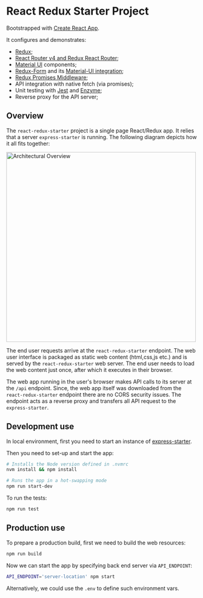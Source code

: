 # React Redux Starter Project

Bootstrapped with [Create React App](https://github.com/facebookincubator/create-react-app).

It configures and demonstrates:

- [Redux](http://redux.js.org/);
- [React Router v4 and Redux React Router](https://github.com/ReactTraining/react-router);
- [Material UI](http://www.material-ui.com/#/) components;
- [Redux-Form](https://github.com/erikras/redux-form) and its [Material-UI integration](https://github.com/erikras/redux-form-material-ui);
- [Redux Promises Middleware](https://github.com/pburtchaell/redux-promise-middleware);
- API integration with native fetch (via promises);
- Unit testing with [Jest](https://www.npmjs.com/package/jest) and [Enzyme](https://github.com/airbnb/enzyme);
- Reverse proxy for the API server;

## Overview

The `react-redux-starter` project is a single page React/Redux app.
It relies that a server `express-starter` is running.
The following diagram depicts how it all fits together:

<img src="https://git.ng.bluemix.net/bluemix-garage-melbourne/react-redux-starter/raw/master/docs/Architectural%20Overview.jpg" alt="Architectural Overview" height="500px">

The end user requests arrive at the `react-redux-starter` endpoint.
The web user interface is packaged as static web content (html,css,js etc.) 
and is served by the `react-redux-starter` web server. 
The end user needs to load the web content just once, after which it 
executes in their browser.

The web app running in the user's browser makes API calls to its server at the `/api` endpoint. 
Since, the web app itself was downloaded from the `react-redux-starter` 
endpoint there are no CORS security issues.
The endpoint acts as a reverse proxy and transfers all API request 
to the `express-starter`.

## Development use

In local environment, first you need to start an instance of 
[express-starter](https://git.ng.bluemix.net/bluemix-garage-melbourne/express-starter).

Then you need to set-up and start the app:

```bash
# Installs the Node version defined in .nvmrc
nvm install && npm install

# Runs the app in a hot-swapping mode
npm run start-dev
```

To run the tests:

```bash
npm run test
```

## Production use

To prepare a production build, first we need to build the web resources:

```bash
npm run build
```

Now we can start the app by specifying back end server via `API_ENDPOINT`:

```bash
API_ENDPOINT='server-location' npm start
```

Alternatively, we could use the `.env` to define such environment vars.